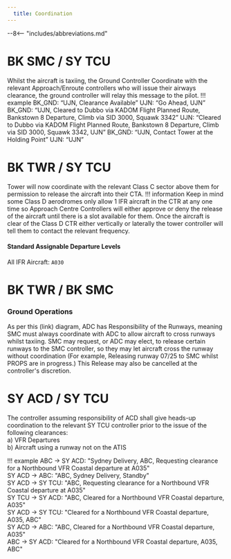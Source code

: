 ```yaml
---
  title: Coordination
---
```


--8<-- "includes/abbreviations.md"

# BK SMC / SY TCU

Whilst the aircraft is taxiing, the Ground Controller Coordinate with the relevant Approach/Enroute controllers who will issue their airways clearance, the ground controller will relay this message to the pilot.
!!! example
    BK_GND: “UJN, Clearance Available”
    UJN: “Go Ahead, UJN”
    BK_GND: “UJN, Cleared to Dubbo via KADOM Flight Planned Route, Bankstown 8
    Departure, Climb via SID 3000, Squawk 3342”
    UJN: “Cleared to Dubbo via KADOM Flight Planned Route, Bankstown 8 Departure,
    Climb via SID 3000, Squawk 3342, UJN”
    BK_GND: “UJN, Contact Tower at the Holding Point”
    UJN: “UJN”  

# BK TWR / SY TCU

Tower will now coordinate with the relevant Class C sector above them for permission to release the aircraft into their CTA.
!!! information
    Keep in mind some Class D aerodromes only allow 1 IFR aircraft in the CTR at any one time so Approach Centre Controllers will either approve or deny the release of the aircraft until there is a slot available for them.
Once the aircraft is clear of the Class D CTR either vertically or laterally the tower controller will tell them to contact the relevant frequency. 

#### Standard Assignable Departure Levels

All IFR Aircraft: `A030`

# BK TWR / BK SMC
### Ground Operations
As per this (link) diagram, ADC has Responsibility of the Runways, meaning SMC must always coordinate with ADC to allow aircraft to cross runways whilst taxiing. SMC may request, or ADC may elect, to release certain runways to the SMC controller, so they may let aircraft cross the runway without coordination (For example, Releasing runway 07/25 to SMC whilst PROPS are in progress.) This Release may also be cancelled at the controller's discretion.

# SY ACD / SY TCU
The controller assuming responsibility of ACD shall give heads-up coordination to the relevant SY TCU controller prior to the issue of the following clearances:  
a) VFR Departures  
b) Aircraft using a runway not on the ATIS

!!! example
    ABC -> SY ACD: "Sydney Delivery, ABC, Requesting clearance for a Northbound VFR Coastal departure at A035"  
    SY ACD -> ABC: "ABC, Sydney Delivery, Standby"  
    SY ACD -> SY TCU: "ABC, Requesting clearance for a Northbound VFR Coastal departure at A035"  
    SY TCU -> SY ACD: "ABC, Cleared for a Northbound VFR Coastal departure, A035"  
    SY ACD -> SY TCU: "Cleared for a Northbound VFR Coastal departure, A035, ABC"  
    SY ACD -> ABC: "ABC, Cleared for a Northbound VFR Coastal departure, A035"  
    ABC -> SY ACD: "Cleared for a Northbound VFR Coastal departure, A035, ABC"  
